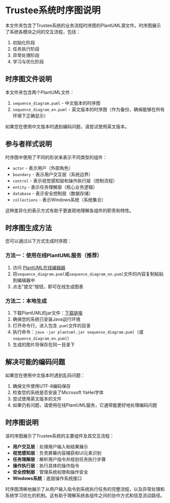 # Trustee系统时序图说明

本文件夹包含了Trustee系统的业务流程时序图的PlantUML源文件。时序图展示了系统各模块之间的交互流程，包括：

1. 初始化阶段
2. 任务执行阶段
3. 异常处理阶段
4. 学习与优化阶段

## 时序图文件说明

本文件夹包含两个PlantUML文件：

1. `sequence_diagram.puml` - 中文版本的时序图
2. `sequence_diagram_en.puml` - 英文版本的时序图（作为备份，确保能够在所有环境下正确显示）

如果您在使用中文版本时遇到编码问题，请尝试使用英文版本。

## 参与者样式说明

时序图中使用了不同的形状来表示不同类型的组件：

- `actor` - 表示用户（外部角色）
- `boundary` - 表示用户交互层（系统边界）
- `control` - 表示视觉感知层和操作执行层（控制流程）
- `entity` - 表示任务理解层（核心业务逻辑）
- `database` - 表示安全控制层（数据存储）
- `collections` - 表示Windows系统（系统集合）

这种差异化的表示方式有助于更直观地理解各组件的职责和特性。

## 时序图生成方法

您可以通过以下方式生成时序图：

### 方法一：使用在线PlantUML服务（推荐）

1. 访问 [PlantUML在线编辑器](http://www.plantuml.com/plantuml/uml/)
2. 将`sequence_diagram.puml`或`sequence_diagram_en.puml`文件的内容复制粘贴到编辑器中
3. 点击"提交"按钮，即可在线生成图表

### 方法二：本地生成

1. 下载PlantUML的jar文件：[下载链接](https://github.com/plantuml/plantuml/releases/download/v1.2023.10/plantuml-1.2023.10.jar)
2. 确保您的系统已安装Java运行环境
3. 打开命令行，进入包含`.puml`文件的目录
4. 执行命令：`java -jar plantuml.jar sequence_diagram.puml`（或`sequence_diagram_en.puml`）
5. 生成的图片将保存在同一目录下

## 解决可能的编码问题

如果您在使用中文版本时遇到乱码问题：

1. 确保文件使用UTF-8编码保存
2. 检查您的系统是否安装了Microsoft YaHei字体
3. 尝试使用英文版本的文件
4. 如果仍有问题，请使用在线PlantUML服务，它通常能更好地处理编码问题

## 时序图说明

该时序图展示了Trustee系统的主要组件及其交互流程：

- **用户交互层**：处理用户输入和结果展示
- **视觉感知层**：负责屏幕内容捕获和UI元素识别
- **任务理解层**：解析用户指令并规划任务执行步骤
- **操作执行层**：执行具体的操作指令
- **安全控制层**：管理系统权限和操作安全
- **Windows系统**：底层操作系统接口

时序图清晰地展示了从用户输入指令到系统执行任务的完整流程，以及异常处理和系统学习优化的机制。这有助于理解系统各组件之间的协作方式和信息流动路径。 